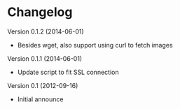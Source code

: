 Changelog
=========

Version 0.1.2   (2014-06-01)

- Besides wget, also support using curl to fetch images

Version 0.1.1   (2014-06-01)

- Update script to fit SSL connection

Version 0.1     (2012-09-16)

- Initial announce
